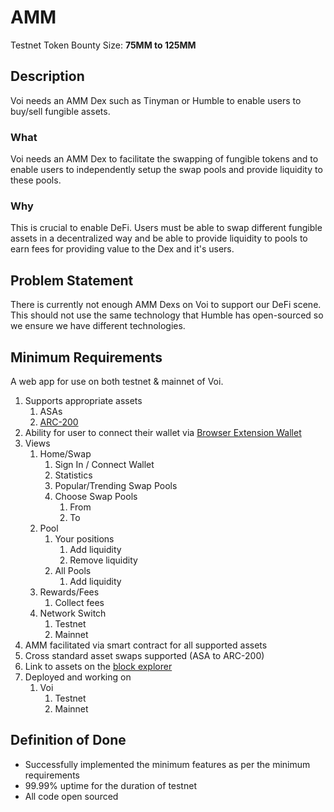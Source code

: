 # AMM

Testnet Token Bounty Size: **75MM to 125MM**

## Description

Voi needs an AMM Dex such as Tinyman or Humble to enable users to buy/sell fungible assets.

### What

Voi needs an AMM Dex to facilitate the swapping of fungible tokens and to enable users to independently setup the swap pools and provide liquidity to these pools.

### Why

This is crucial to enable DeFi. Users must be able to swap different fungible assets in a decentralized way and be able to provide liquidity to pools to earn fees for providing value to the Dex and it's users.

## Problem Statement

There is currently not enough AMM Dexs on Voi to support our DeFi scene. This should not use the same technology that Humble has open-sourced so we ensure we have different technologies.

## Minimum Requirements

A web app for use on both testnet & mainnet of Voi.

1. Supports appropriate assets
    1. ASAs
    2. [ARC-200](https://github.com/algorandfoundation/ARCs/blob/8fecd9127cfa70b49179a3e4b74212a0186b344b/ARCs/arc-0200.md)
2. Ability for user to connect their wallet via [Browser Extension Wallet](https://github.com/VoiNetwork/governance/blob/main/Bounties/Browser%20Extension%20Wallet.md)
3. Views
    1. Home/Swap
        1. Sign In / Connect Wallet
        2. Statistics
        3. Popular/Trending Swap Pools
        4. Choose Swap Pools
            1. From
            2. To
    2. Pool
        1. Your positions
            1. Add liquidity
            2. Remove liquidity
        2. All Pools
            1. Add liquidity
    3. Rewards/Fees
        1. Collect fees
    4. Network Switch
        1. Testnet
        2. Mainnet
4. AMM facilitated via smart contract for all supported assets
5. Cross standard asset swaps supported (ASA to ARC-200)
6. Link to assets on the [block explorer](https://github.com/VoiNetwork/governance/blob/main/Bounties/Block%20Explorer.md)
7. Deployed and working on
    1. Voi
        1. Testnet
        2. Mainnet 

## Definition of Done

- Successfully implemented the minimum features as per the minimum requirements
- 99.99% uptime for the duration of testnet
- All code open sourced